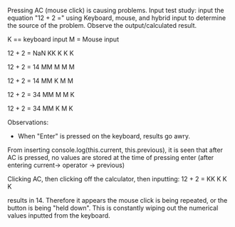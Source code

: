 Pressing AC (mouse click) is causing problems.
Input test study:
input the equation "12 + 2 =" using Keyboard, mouse, and hybrid input to determine the
source of the problem. Observe the output/calculated result.

K == keyboard input
M = Mouse input

12 + 2 = NaN
KK K K K

12 + 2 = 14
MM M M M

12 + 2 = 14
MM K M M

12 + 2 = 34
MM M M K

12 + 2 = 34
MM K M K

Observations:

- When "Enter" is pressed on the keyboard, results go awry.

From inserting console.log(this.current, this.previous), it is seen that after AC is pressed, no values are stored at the time of pressing enter (after entering current-> operator -> previous)

Clicking AC, then clicking off the calculator, then inputting:
12 + 2 =
KK K K K

results in 14. Therefore it appears the mouse click is being repeated, or the button is being "held down". This is constantly wiping out the numerical values inputted from the keyboard.
